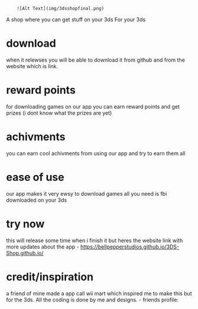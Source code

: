         ![Alt Text](img/3dsshopfinal.png)
A shop where you can get stuff on your 3ds For your 3ds

# download
when it relewses you will be able to download it from github and from the website which is link.

# reward points
for downloading games on our app you can earn reward points and get prizes (i dont know what the prizes are yet)

# achivments
you can earn cool achivments from using our app and try to earn them all

# ease of use
our app makes it very ewsy to download games all you need is fbi downloaded on your 3ds

# try now
this will release some time when i finish it but heres the website link with more updates about the app - https://bellpepperstudios.github.io/3DS-Shop.github.io/

# credit/inspiration
a friend of mine made a app call wii mart which inspired me to make this but for the 3ds. All the coding is done by me and designs. - friends profile: 